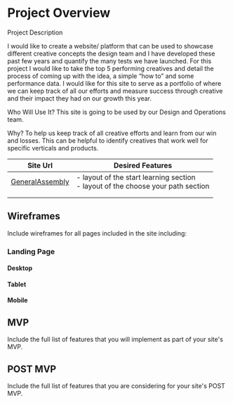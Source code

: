 # Project Overview

Project Description

I would like to create a website/ platform that can be used to showcase different creative concepts the design team and I have developed these past few years and quantify the many tests we have launched. For this project I would like to take the top 5 performing creatives and detail the process of coming up with the idea, a simple “how to” and some performance data. I would like for this site to serve as a portfolio of where we can keep track of all our efforts and measure success through creative and their impact they had on our growth this year. 

Who Will Use It? This site is going to be used by our Design and Operations team. 

Why? To help us keep track of all creative efforts and learn from our win and losses. This can be helpful to identify creatives that work well for specific verticals and products.

| Site Url        | Desired Features           | 
| ------------- |-------------| 
| [GeneralAssembly](https://generalassemb.ly/)| - layout of the start learning section <br> - layout of the choose your path section | 
|  |   |  
|  |   |   

## Wireframes

Include wireframes for all pages included in the site including:

### Landing Page

#### Desktop

#### Tablet

#### Mobile

## MVP 

Include the full list of features that you will implement as part of your site's MVP. 

## POST MVP

Include the full list of features that you are considering for your site's POST MVP.

